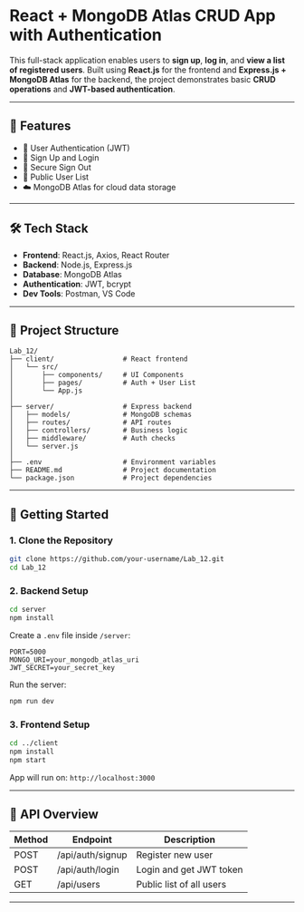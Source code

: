 # React + MongoDB Atlas CRUD App with Authentication

This full-stack application enables users to **sign up**, **log in**, and **view a list of registered users**. Built using **React.js** for the frontend and **Express.js + MongoDB Atlas** for the backend, the project demonstrates basic **CRUD operations** and **JWT-based authentication**.

---

## 🌟 Features

- 🔐 User Authentication (JWT)
- 📝 Sign Up and Login
- 🚪 Secure Sign Out
- 👥 Public User List
- ☁️ MongoDB Atlas for cloud data storage

---

## 🛠 Tech Stack

- **Frontend**: React.js, Axios, React Router
- **Backend**: Node.js, Express.js
- **Database**: MongoDB Atlas
- **Authentication**: JWT, bcrypt
- **Dev Tools**: Postman, VS Code

---

## 📁 Project Structure

```text
Lab_12/
├── client/                 # React frontend
│   └── src/
│       ├── components/     # UI Components
│       ├── pages/          # Auth + User List
│       └── App.js
│
├── server/                 # Express backend
│   ├── models/             # MongoDB schemas
│   ├── routes/             # API routes
│   ├── controllers/        # Business logic
│   ├── middleware/         # Auth checks
│   └── server.js
│
├── .env                    # Environment variables
├── README.md               # Project documentation
└── package.json            # Project dependencies
```

---

## 🚀 Getting Started

### 1. Clone the Repository

```bash
git clone https://github.com/your-username/Lab_12.git
cd Lab_12
```

### 2. Backend Setup

```bash
cd server
npm install
```

Create a `.env` file inside `/server`:

```
PORT=5000
MONGO_URI=your_mongodb_atlas_uri
JWT_SECRET=your_secret_key
```

Run the server:

```bash
npm run dev
```

### 3. Frontend Setup

```bash
cd ../client
npm install
npm start
```

App will run on: `http://localhost:3000`

---

## 🧪 API Overview

| Method | Endpoint          | Description              |
|--------|-------------------|--------------------------|
| POST   | /api/auth/signup  | Register new user        |
| POST   | /api/auth/login   | Login and get JWT token  |
| GET    | /api/users        | Public list of all users |

---




